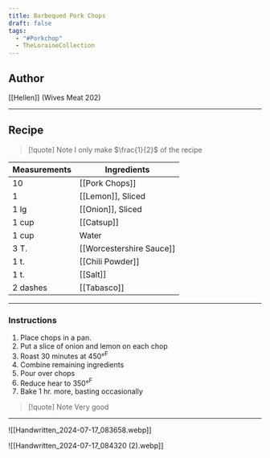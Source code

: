 ```yaml
---
title: Barbequed Pork Chops
draft: false
tags:
  - "#Porkchop"
  - TheLoraineCollection
---
```

## Author
[[Hellen]] (Wives Meat 202)
___
## Recipe 
>[!quote] Note
>I only make $\frac{1}{2}$ of the recipe

| Measurements | Ingredients              |
| :----------- | ------------------------ |
| 10           | [[Pork Chops]]           |
| 1            | [[Lemon]], Sliced        |
| 1 lg         | [[Onion]], Sliced        |
| 1 cup        | [[Catsup]]               |
| 1 cup        | Water                    |
| 3 T.         | [[Worcestershire Sauce]] |
| 1 t.         | [[Chili Powder]]         |
| 1 t.         | [[Salt]]                 |
| 2 dashes     | [[Tabasco]]              |
___
### Instructions
1. Place chops in a pan.
2. Put a slice of onion and lemon on each chop
3. Roast 30 minutes at 450°$^{\text{F}}$
4. Combine remaining ingredients
5. Pour over chops
6. Reduce hear to 350°$^{\text{F}}$
7. Bake 1 hr. more, basting occasionally
>[!quote] Note
>Very good

___
![[Handwritten_2024-07-17_083658.webp]]

![[Handwritten_2024-07-17_084320 (2).webp]]